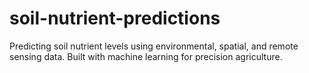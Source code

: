 # soil-nutrient-predictions
Predicting soil nutrient levels using environmental, spatial, and remote sensing data. Built with machine learning for precision agriculture.
